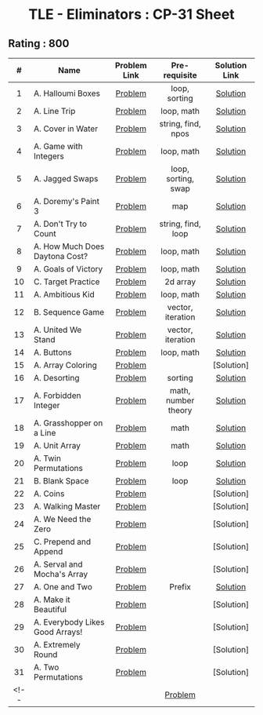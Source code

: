<h1 align="center"> TLE - Eliminators : CP-31 Sheet </h1>

<h2>Rating : 800 </h2>

| # |    Name      |    Problem Link       |     Pre-requisite      |  Solution Link         |
|:-:|--------------|:---------------------:|:----------------------:|:----------------------:|
| 1 | A. Halloumi Boxes | [Problem](https://codeforces.com/problemset/problem/1903/A) | loop, sorting | [Solution](https://codeforces.com/contest/1903/submission/309324954) | 
| 2 | A. Line Trip | [Problem](https://codeforces.com/problemset/problem/1901/A) | loop, math | [Solution](https://codeforces.com/contest/1901/submission/309326920) | 
| 3 | A. Cover in Water | [Problem](https://codeforces.com/problemset/problem/1900/A) | string, find, npos | [Solution](https://codeforces.com/contest/1900/submission/311010200) |
| 4 | A. Game with Integers | [Problem](https://codeforces.com/problemset/problem/1899/A) | loop, math | [Solution](https://codeforces.com/contest/1899/submission/309567977) |
| 5 | A. Jagged Swaps | [Problem](https://codeforces.com/problemset/problem/1896/A) | loop, sorting, swap | [Solution](https://codeforces.com/contest/1896/submission/309568319) |
| 6 | A. Doremy's Paint 3 | [Problem](https://codeforces.com/problemset/problem/1890/A) | map | [Solution](https://codeforces.com/contest/1890/submission/316396237) |
| 7 | A. Don't Try to Count | [Problem](https://codeforces.com/problemset/problem/1881/A) | string, find, loop | [Solution](https://codeforces.com/contest/1881/submission/311109814) |
| 8 | A. How Much Does Daytona Cost? | [Problem](https://codeforces.com/problemset/problem/1878/A) | loop, math | [Solution](https://codeforces.com/contest/1878/submission/311299190) |
| 9 | A. Goals of Victory | [Problem](https://codeforces.com/problemset/problem/1877/A) | loop, math | [Solution](https://codeforces.com/contest/1877/submission/311440576) |
| 10 | C. Target Practice | [Problem](https://codeforces.com/problemset/problem/1873/C) | 2d array | [Solution](https://codeforces.com/contest/1873/submission/311573915) |
| 11 | A. Ambitious Kid | [Problem](https://codeforces.com/problemset/problem/1866/A) | loop, math | [Solution](https://codeforces.com/contest/1866/submission/311632811) |
| 12 | B. Sequence Game | [Problem](https://codeforces.com/problemset/problem/1862/B) | vector, iteration | [Solution](https://codeforces.com/contest/1862/submission/312173869) |
| 13 | A. United We Stand | [Problem](https://codeforces.com/problemset/problem/1859/A) | vector, iteration | [Solution](https://codeforces.com/contest/1859/submission/312812492) |
| 14 | A. Buttons | [Problem](https://codeforces.com/problemset/problem/1858/A) | loop, math | [Solution](https://codeforces.com/contest/1858/submission/311782939) |
| 15 | A. Array Coloring | [Problem](https://codeforces.com/problemset/problem/1857/A) |  | [Solution] |
| 16 | A. Desorting | [Problem](https://codeforces.com/problemset/problem/1853/A) | sorting | [Solution](https://codeforces.com/contest/1845/submission/314926999) |
| 17 | A. Forbidden Integer | [Problem](https://codeforces.com/problemset/problem/1845/A) | math, number theory | [Solution](https://codeforces.com/contest/1845/submission/314926999) |
| 18 | A. Grasshopper on a Line | [Problem](https://codeforces.com/problemset/problem/1837/A) | math | [Solution](https://codeforces.com/contest/1837/submission/315047183) |
| 19 | A. Unit Array | [Problem](https://codeforces.com/problemset/problem/1834/A) | math | [Solution](https://codeforces.com/contest/1834/submission/315047373) |
| 20 | A. Twin Permutations | [Problem](https://codeforces.com/problemset/problem/1831/A) | loop | [Solution](https://codeforces.com/contest/1831/submission/315217425) |
| 21 | B. Blank Space | [Problem](https://codeforces.com/problemset/problem/1829/B) | loop | [Solution](https://codeforces.com/contest/1829/submission/315602156)|
| 22 | A. Coins | [Problem](https://codeforces.com/problemset/problem/1814/A) |  | [Solution] |
| 23 | A. Walking Master | [Problem](https://codeforces.com/problemset/problem/1806/A) |  | [Solution] |
| 24 | A. We Need the Zero | [Problem](https://codeforces.com/problemset/problem/1805/A) |  | [Solution] |
| 25 | C. Prepend and Append | [Problem](https://codeforces.com/problemset/problem/1791/C) |  | [Solution] |
| 26 | A. Serval and Mocha's Array | [Problem](https://codeforces.com/problemset/problem/1789/A) |  | [Solution] |
| 27 | A. One and Two | [Problem](https://codeforces.com/problemset/problem/1788/A) | Prefix | [Solution](https://codeforces.com/contest/1788/submission/317451156) |
| 28 | A. Make it Beautiful | [Problem](https://codeforces.com/problemset/problem/1783/A) |  | [Solution] |
| 29 | A. Everybody Likes Good Arrays! | [Problem](https://codeforces.com/problemset/problem/1777/A) |  | [Solution] |
| 30 | A. Extremely Round | [Problem](https://codeforces.com/problemset/problem/1766/A) |  | [Solution] |
| 31 | A. Two Permutations | [Problem](https://codeforces.com/problemset/problem/1761/A) |  | [Solution] |
<!-- |  |  | [Problem](a)|   | [Solution](a) |  -->